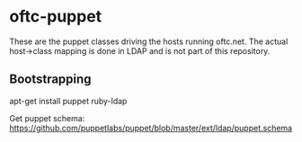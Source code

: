oftc-puppet
===========

These are the puppet classes driving the hosts running oftc.net. The actual
host->class mapping is done in LDAP and is not part of this repository.

Bootstrapping
-------------

apt-get install puppet ruby-ldap

Get puppet schema: https://github.com/puppetlabs/puppet/blob/master/ext/ldap/puppet.schema
